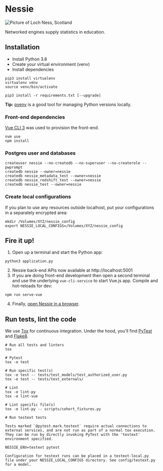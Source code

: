# Nessie

![Picture of Loch Ness, Scotland](public/loch-ness.jpg)

Networked engines supply statistics in education.

## Installation

* Install Python 3.8
* Create your virtual environment (venv)
* Install dependencies
```
pip3 install virtualenv
virtualenv venv
source venv/bin/activate

pip3 install -r requirements.txt [--upgrade]
```

**Tip:** [pyenv](https://github.com/pyenv/pyenv) is a good tool for managing Python versions locally.

### Front-end dependencies

[Vue CLI 3](https://cli.vuejs.org/) was used to provision the front-end.
```
nvm use
npm install
```

### Postgres user and databases

```
createuser nessie --no-createdb --no-superuser --no-createrole --pwprompt
createdb nessie --owner=nessie
createdb nessie_metadata_test --owner=nessie
createdb nessie_redshift_test --owner=nessie
createdb nessie_test --owner=nessie
```

### Create local configurations

If you plan to use any resources outside localhost, put your configurations in a separately encrypted area:
```
mkdir /Volumes/XYZ/nessie_config
export NESSIE_LOCAL_CONFIGS=/Volumes/XYZ/nessie_config
```

## Fire it up!

1. Open up a terminal and start the Python app:
```
python3 application.py
```
2. Nessie back-end APIs now available at http://localhost:5001
3. If you are doing front-end development then open a second terminal and
use the underlying `vue-cli-service` to start Vue.js app. Compile and hot-reloads for dev:
```
npm run serve-vue
```
4. Finally, [open Nessie in a browser](http://localhost:8080).

## Run tests, lint the code

We use [Tox](https://tox.readthedocs.io) for continuous integration. Under the hood, you'll find [PyTest](https://docs.pytest.org) and [Flake8](http://flake8.pycqa.org).
```
# Run all tests and linters
tox

# Pytest
tox -e test

# Run specific test(s)
tox -e test -- tests/test_models/test_authorized_user.py
tox -e test -- tests/test_externals/

# Lint
tox -e lint-py
tox -e lint-vue

# Lint specific file(s)
tox -e lint-py -- scripts/cohort_fixtures.py

# Run testext tests

Tests marked `@pytest.mark.testext` require actual connections to external services, and are not run as part of a normal tox execution. They can be run by directly invoking PyTest with the 'testext' environment specified.

NESSIE_ENV=testext pytest

Configuration for testext runs can be placed in a testext-local.py file under your NESSIE_LOCAL_CONFIGS directory. See config/testext.py for a model.
```
